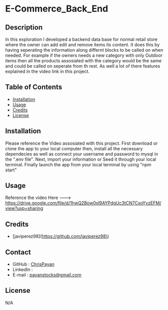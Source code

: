 # E-Commerce_Back_End

## Description
In this exploration I developed a backend data base for normal retail store where the owner can add edit and remove items its content. It does this by having seperating the information along differnt blocks to be called on when needed. For example if the owners needs a new category with only Outdoor items then all the products assosiated with the category would be the same and could be called on seperate from th rest. As well a lot of there features explained in the video link in this project.

## Table of Contents
- [Installation](#installation)
- [Usage](#usage)
- [Credits](#credits)
- [License](#license)
## Installation
Please reference the Video assosiated with this project. First download or clone the app to your local computer then, install all the necessary dependecies as well as connect your username and password to mysql in the ".env file". Next, import your information or Seed it through your local terminal. Finally launch the app from your local terminal by using "npm start"
## Usage
Reference the video Here ---> https://drive.google.com/file/d/1hwQ2Bow0xl9AYPdgUc3tCN7CxoYvzEFM/view?usp=sharing

## Credits

- [javiperez98\](https://github.com/javiperez98\)

## Contact
* GitHub : [ChrisPayan](https://github.com/ChrisPayan)
* LinkedIn : 
* E-mail : [payanstocks@gmail.com](payanstocks@gmail.com)

## License
N/A
